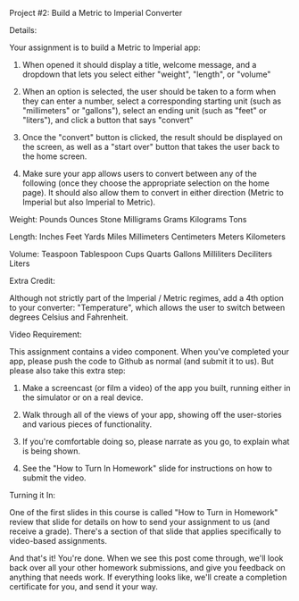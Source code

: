 Project #2: Build a Metric to Imperial Converter


Details:
 
Your assignment is to build a Metric to Imperial app:

1. When opened it should display a title, welcome message, and a dropdown that lets you select either "weight", "length", or "volume"

2. When an option is selected, the user should be taken to a form when they can enter a number, select a corresponding starting unit (such as "millimeters" or "gallons"), select an ending unit (such as "feet" or "liters"), and click a button that says "convert"

3. Once the "convert" button is clicked, the result should be displayed on the screen, as well as a "start over" button that takes the user back to the home screen.

4. Make sure your app allows users to convert between any of the following (once they choose the appropriate selection on the home page). It should also allow them to convert in either direction (Metric to Imperial but also Imperial to Metric).

Weight:
Pounds
Ounces
Stone
Milligrams
Grams
Kilograms
Tons


Length:
Inches
Feet
Yards
Miles
Millimeters
Centimeters
Meters
Kilometers


Volume:
Teaspoon
Tablespoon
Cups
Quarts
Gallons
Milliliters
Deciliters
Liters

Extra Credit:

Although not strictly part of the Imperial / Metric regimes, add a 4th option to your converter: "Temperature", which allows the user to switch between degrees Celsius and Fahrenheit.

Video Requirement:

This assignment contains a video component. When you've completed your app, please push the code to Github as normal (and submit it to us). But please also take this extra step:

1. Make a screencast (or film a video) of the app you built, running either in the simulator or on a real device.

2. Walk through all of the views of your app, showing off the user-stories and various pieces of functionality.

3. If you're comfortable doing so, please narrate as you go, to explain what is being shown.

4. See the "How to Turn In Homework" slide for instructions on how to submit the video.


Turning it In:

One of the first slides in this course is called "How to Turn in Homework" review that slide for details on how to send your assignment to us (and receive a grade). There's a section of that slide that applies specifically to video-based assignments.

And that's it! You're done. When we see this post come through, we'll look back over all your other homework submissions, and give you feedback on anything that needs work. If everything looks like, we'll create a completion certificate for you, and send it your way.